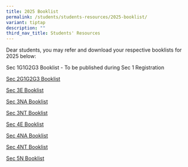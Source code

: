 ```yaml
---
title: 2025 Booklist
permalink: /students/students-resources/2025-booklist/
variant: tiptap
description: ""
third_nav_title: Students' Resources
---
```

<p>Dear students, you may refer and download your respective booklists for
2025 below:</p>
<p></p>
<p>Sec 1G1G2G3 Booklist - To be published during Sec 1 Registration</p>
<p><a href="/files/Unity_2025_booklist_Sec_2_22Oct.pdf" rel="noopener noreferrer nofollow" target="_blank">Sec 2G1G2G3 Booklist</a> 
</p>
<p><a href="/files/Unity_2025_booklist_3Exp_22Oct.pdf" rel="noopener nofollow" target="_blank">Sec 3E Booklist</a>
</p>
<p><a href="/files/Unity_2025_booklist_3NA_22_Oct.pdf" rel="noopener nofollow" target="_blank">Sec 3NA Booklist</a>
</p>
<p><a href="/files/Unity_2025_booklist_3NT_22Oct.pdf" rel="noopener nofollow" target="_blank">Sec 3NT Booklist</a>
</p>
<p><a href="/files/Unity_2025_booklist_4Exp_22Oct.pdf" rel="noopener nofollow" target="_blank">Sec 4E Booklist</a>
</p>
<p><a href="/files/Unity_2025_booklist_4NA_22_Oct.pdf" rel="noopener nofollow" target="_blank">Sec 4NA Booklist</a>
</p>
<p><a href="/files/Unity_2025_booklist_4NT_22_Oct.pdf" rel="noopener nofollow" target="_blank">Sec 4NT Booklist</a>
</p>
<p><a href="/files/Unity_2025_booklist_Sec_5NA_22_Oct24.pdf" rel="noopener nofollow" target="_blank">Sec 5N Booklist</a>
</p>